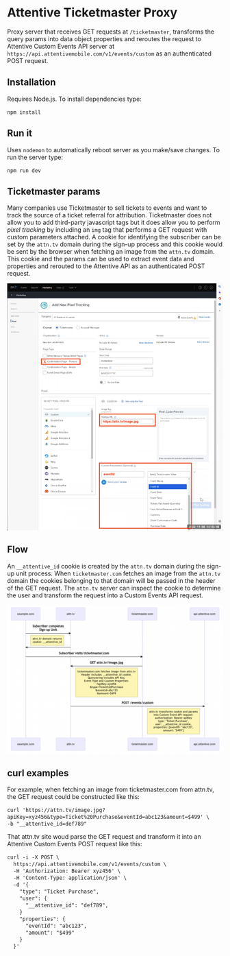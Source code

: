 # Attentive Ticketmaster Proxy
 
Proxy server that receives GET requests at `/ticketmaster`, transforms the query params into data object properties and reroutes the request to Attentive Custom Events API server at `https://api.attentivemobile.com/v1/events/custom` as an authenticated POST request.

## Installation

Requires Node.js. To install dependencies type:

```shell
npm install
```

## Run it

Uses `nodemon` to automatically reboot server as you make/save changes. To run the server type:

```shell
npm run dev
```

## Ticketmaster params

Many companies use Ticketmaster to sell tickets to events and want to track the source of a ticket referral for attribution. Ticketmaster does not allow you to add third-party javascript tags but it does allow you to perform *pixel tracking* by including an `img` tag that performs a GET request with custom parameters attached. A cookie for identifying the subscriber can be set by the `attn.tv` domain during the sign-up process and this cookie would be sent by the browser when fetching an image from the `attn.tv` domain. This cookie and the params can be used to extract event data and properties and rerouted to the Attentive API as an authenticated POST request.

![Ticketmaster UI](ticketmaster-ui.png)

## Flow

An `__attentive_id` cookie is created by the `attn.tv` domain during the sign-up unit process. When `ticketmaster.com` fetches an image from the `attn.tv` domain the cookies belonging to that domain will be passed in the header of the GET request. The `attn.tv` server can inspect the cookie to determine the user and transform the request into a Custom Events API request.

![Ticketmaster Flow](ticketmaster-flow.png)

## curl examples

For example, when fetching an image from ticketmaster.com from attn.tv, the GET request could be constructed like this:

```shell
curl 'https://attn.tv/image.jpg?apiKey=xyz456&type=Ticket%20Purchase&eventId=abc123&amount=$499' \
-b "__attentive_id=def789"
```

<!-- 
curl 'localhost:4000/ticketmaster/abcdef?apiKey=xyz456&type=Ticket%20Purchase&eventId=abc123&amount=$499' \
-b "__attentive_id=def789" 
-->


That attn.tv site woud parse the GET request and transform it into an Attentive Custom Events POST request like this:

```shell
curl -i -X POST \
  https://api.attentivemobile.com/v1/events/custom \
  -H 'Authorization: Bearer xyz456' \
  -H 'Content-Type: application/json' \
  -d '{
    "type": "Ticket Purchase",
    "user": {
      "__attentive_id": "def789",
    }
    "properties": {
      "eventId": "abc123",
      "amount": "$499"
    }
  }'
```